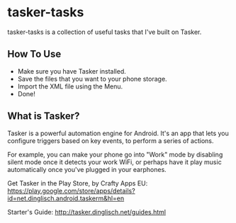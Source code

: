 tasker-tasks
============

tasker-tasks is a collection of useful tasks that I've built on Tasker.


How To Use
------------

- Make sure you have Tasker installed.
- Save the files that you want to your phone storage.
- Import the XML file using the Menu.
- Done!


What is Tasker?
------------

Tasker is a powerful automation engine for Android. It's an app that lets you
configure triggers based on key events, to perform a series of actions. 

For example, you can make your phone go into "Work" mode by disabling silent 
mode once it detects your work WiFi, or perhaps have it play music 
automatically once you've plugged in your earphones.

Get Tasker in the Play Store, by Crafty Apps EU:
https://play.google.com/store/apps/details?id=net.dinglisch.android.taskerm&hl=en

Starter's Guide:
http://tasker.dinglisch.net/guides.html
